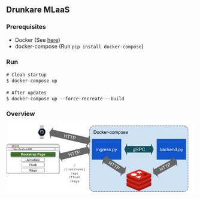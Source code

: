 ## Drunkare MLaaS

### Prerequisites
* Docker (See [here](https://docs.docker.com/install/linux/docker-ce/ubuntu/))
* docker-compose (Run `pip install docker-compose`)

### Run
```
# Clean startup
$ docker-compose up

# After updates
$ docker-compose up --force-recreate --build
```

### Overview

![Design Overview](./overview.png)
